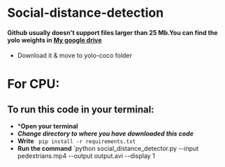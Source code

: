 # Social-distance-detection


#### Github usually doesn't support files larger than 25 Mb.You can find the yolo weights in [My google drive](https://drive.google.com/file/d/1Ns7PlPY1VqayvHsDHl5EHMBf2q62AVU4/view?usp=sharing) 
* Download it & move to yolo-coco folder

# For CPU:

## To run this code in your terminal:
* ***Open your terminal**
* ***Change directory to where you have downloaded this code***
* **Write**   `  pip install -r requirements.txt  ` 
* **Run the command** `python social_distance_detector.py --input pedestrians.mp4 --output output.avi --display 1


